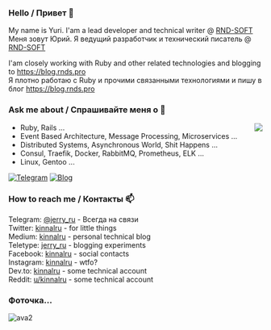 ### Hello / Привет 👋

My name is Yuri. I'am a lead developer and technical writer @ [RND-SOFT](https://github.com/RND-SOFT) <br>
Меня зовут Юрий. Я ведущий разработчик и технический писатель @ [RND-SOFT](https://github.com/RND-SOFT)

I'am closely working with Ruby and other related technologies and blogging to https://blog.rnds.pro <br>
Я плотно работаю с Ruby и прочими связанными технологиями и пишу в блог https://blog.rnds.pro

 ### Ask me about / Спрашивайте меня о 💬  

<img src="https://user-images.githubusercontent.com/1270997/140704154-7cd3be57-56ea-431f-b83d-738297825a92.png" data-canonical-src="https://user-images.githubusercontent.com/1270997/140704154-7cd3be57-56ea-431f-b83d-738297825a92.png" align="right" />

* Ruby, Rails ...
* Event Based Architecture, Message Processing, Microservices ...
* Distributed Systems, Asynchronous World, Shit Happens ...
* Consul, Traefik, Docker, RabbitMQ, Prometheus, ELK ...
* Linux, Gentoo ...

[![Telegram](https://img.shields.io/static/v1?label=telegram&message=@jerry_ru&color=blue&logo=telegram)](https://t.me/jerry_ru)
[![Blog](https://img.shields.io/static/v1?label=blog&message=blog.rnds.pro&color=orange&logo=telegraph)](https://blog.rnds.pro)

### How to reach me / Контакты 📫 

Telegram: [@jerry_ru](https://t.me/jerry_ru) - Всегда на связи <br>
Twitter:  [kinnalru](https://twitter.com/kinnalru) - for little things <br>
Medium:   [kinnalru](https://medium.com/@kinnalru) - personal technical blog <br>
Teletype: [jerry_ru](https://teletype.in/@jerry_ru) - blogging experiments <br>
Facebook: [kinnalru](https://www.facebook.com/kinnalru) - social contacts <br>
Instagram: [kinnalru](https://www.instagram.com/kinnalru) - wtfo? <br>
Dev.to: [kinnalru](https://dev.to/kinnalru) - some technical account <br>
Reddit: [u/kinnalru](https://www.reddit.com/user/kinnalru) - some technical account <br>

<!--
**kinnalru/kinnalru** is a ✨ _special_ ✨ repository because its `README.md` (this file) appears on your GitHub profile.

Here are some ideas to get you started:

- 🔭 I’m currently working on ...
- 🌱 I’m currently learning ...
- 👯 I’m looking to collaborate on ...
- 🤔 I’m looking for help with ...
- 💬 Ask me about ...
- 📫 How to reach me: ...
- 😄 Pronouns: ...
- ⚡ Fun fact: ...
-->


### Фоточка...

![ava2](https://user-images.githubusercontent.com/1270997/151119068-92177985-31cf-4eac-8e41-7c411b881d48.png)

